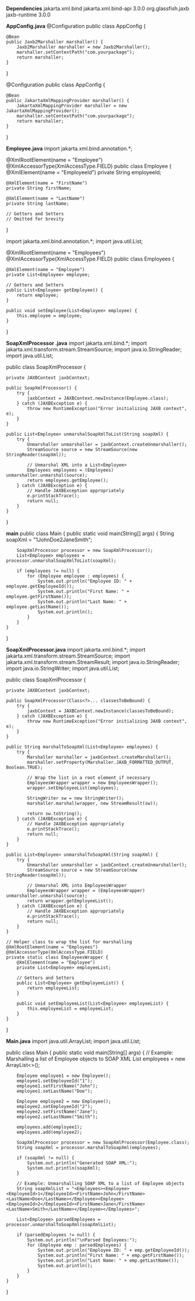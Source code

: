 **Dependencies**
<dependency>
    <groupId>jakarta.xml.bind</groupId>
    <artifactId>jakarta.xml.bind-api</artifactId>
    <version>3.0.0</version>
</dependency>
<dependency>
    <groupId>org.glassfish.jaxb</groupId>
    <artifactId>jaxb-runtime</artifactId>
    <version>3.0.0</version>
</dependency>

**AppConfig.java**
@Configuration
public class AppConfig {

    @Bean
    public Jaxb2Marshaller marshaller() {
        Jaxb2Marshaller marshaller = new Jaxb2Marshaller();
        marshaller.setContextPath("com.yourpackage");
        return marshaller;
    }
}


@Configuration
public class AppConfig {

    @Bean
    public JakartaXmlMappingProvider marshaller() {
        JakartaXmlMappingProvider marshaller = new JakartaXmlMappingProvider();
        marshaller.setContextPath("com.yourpackage");
        return marshaller;
    }
}


**Employee.java**
import jakarta.xml.bind.annotation.*;

@XmlRootElement(name = "Employee")
@XmlAccessorType(XmlAccessType.FIELD)
public class Employee {
    @XmlElement(name = "EmployeeId")
    private String employeeId;

    @XmlElement(name = "FirstName")
    private String firstName;

    @XmlElement(name = "LastName")
    private String lastName;

    // Getters and Setters
    // Omitted for brevity
}

import jakarta.xml.bind.annotation.*;
import java.util.List;

@XmlRootElement(name = "Employees")
@XmlAccessorType(XmlAccessType.FIELD)
public class Employees {

    @XmlElement(name = "Employee")
    private List<Employee> employee;

    // Getters and Setters
    public List<Employee> getEmployee() {
        return employee;
    }

    public void setEmployee(List<Employee> employee) {
        this.employee = employee;
    }
}



**SoapXmlProcessor .java**
import jakarta.xml.bind.*;
import jakarta.xml.transform.stream.StreamSource;
import java.io.StringReader;
import java.util.List;

public class SoapXmlProcessor {

    private JAXBContext jaxbContext;

    public SoapXmlProcessor() {
        try {
            jaxbContext = JAXBContext.newInstance(Employee.class);
        } catch (JAXBException e) {
            throw new RuntimeException("Error initializing JAXB context", e);
        }
    }

    public List<Employee> unmarshalSoapXmlToList(String soapXml) {
        try {
            Unmarshaller unmarshaller = jaxbContext.createUnmarshaller();
            StreamSource source = new StreamSource(new StringReader(soapXml));

            // Unmarshal XML into a List<Employee>
            Employees employees = (Employees) unmarshaller.unmarshal(source);
            return employees.getEmployee();
        } catch (JAXBException e) {
            // Handle JAXBException appropriately
            e.printStackTrace();
            return null;
        }
    }
}


**main**
public class Main {
    public static void main(String[] args) {
        String soapXml = "<Employees><Employee><EmployeeId>1</EmployeeId><FirstName>John</FirstName><LastName>Doe</LastName></Employee><Employee><EmployeeId>2</EmployeeId><FirstName>Jane</FirstName><LastName>Smith</LastName></Employee></Employees>";

        SoapXmlProcessor processor = new SoapXmlProcessor();
        List<Employee> employees = processor.unmarshalSoapXmlToList(soapXml);

        if (employees != null) {
            for (Employee employee : employees) {
                System.out.println("Employee ID: " + employee.getEmployeeId());
                System.out.println("First Name: " + employee.getFirstName());
                System.out.println("Last Name: " + employee.getLastName());
                System.out.println();
            }
        }
    }
}

**SoapXmlProcessor.java**
import jakarta.xml.bind.*;
import jakarta.xml.transform.stream.StreamSource;
import jakarta.xml.transform.stream.StreamResult;
import java.io.StringReader;
import java.io.StringWriter;
import java.util.List;

public class SoapXmlProcessor {

    private JAXBContext jaxbContext;

    public SoapXmlProcessor(Class<?>... classesToBeBound) {
        try {
            jaxbContext = JAXBContext.newInstance(classesToBeBound);
        } catch (JAXBException e) {
            throw new RuntimeException("Error initializing JAXB context", e);
        }
    }

    public String marshalToSoapXml(List<Employee> employees) {
        try {
            Marshaller marshaller = jaxbContext.createMarshaller();
            marshaller.setProperty(Marshaller.JAXB_FORMATTED_OUTPUT, Boolean.TRUE);

            // Wrap the list in a root element if necessary
            EmployeesWrapper wrapper = new EmployeesWrapper();
            wrapper.setEmployeeList(employees);

            StringWriter sw = new StringWriter();
            marshaller.marshal(wrapper, new StreamResult(sw));

            return sw.toString();
        } catch (JAXBException e) {
            // Handle JAXBException appropriately
            e.printStackTrace();
            return null;
        }
    }

    public List<Employee> unmarshalToSoapXml(String soapXml) {
        try {
            Unmarshaller unmarshaller = jaxbContext.createUnmarshaller();
            StreamSource source = new StreamSource(new StringReader(soapXml));

            // Unmarshal XML into EmployeesWrapper
            EmployeesWrapper wrapper = (EmployeesWrapper) unmarshaller.unmarshal(source);
            return wrapper.getEmployeeList();
        } catch (JAXBException e) {
            // Handle JAXBException appropriately
            e.printStackTrace();
            return null;
        }
    }

    // Helper class to wrap the list for marshalling
    @XmlRootElement(name = "Employees")
    @XmlAccessorType(XmlAccessType.FIELD)
    private static class EmployeesWrapper {
        @XmlElement(name = "Employee")
        private List<Employee> employeeList;

        // Getters and Setters
        public List<Employee> getEmployeeList() {
            return employeeList;
        }

        public void setEmployeeList(List<Employee> employeeList) {
            this.employeeList = employeeList;
        }
    }
}

**Main.java**
import java.util.ArrayList;
import java.util.List;

public class Main {
    public static void main(String[] args) {
        // Example: Marshalling a list of Employee objects to SOAP XML
        List<Employee> employees = new ArrayList<>();
        
        Employee employee1 = new Employee();
        employee1.setEmployeeId("1");
        employee1.setFirstName("John");
        employee1.setLastName("Doe");
        
        Employee employee2 = new Employee();
        employee2.setEmployeeId("2");
        employee2.setFirstName("Jane");
        employee2.setLastName("Smith");
        
        employees.add(employee1);
        employees.add(employee2);
        
        SoapXmlProcessor processor = new SoapXmlProcessor(Employee.class);
        String soapXml = processor.marshalToSoapXml(employees);
        
        if (soapXml != null) {
            System.out.println("Generated SOAP XML:");
            System.out.println(soapXml);
        }
        
        // Example: Unmarshalling SOAP XML to a list of Employee objects
        String soapXmlList = "<Employees><Employee><EmployeeId>1</EmployeeId><FirstName>John</FirstName><LastName>Doe</LastName></Employee><Employee><EmployeeId>2</EmployeeId><FirstName>Jane</FirstName><LastName>Smith</LastName></Employee></Employees>";
        
        List<Employee> parsedEmployees = processor.unmarshalToSoapXml(soapXmlList);
        
        if (parsedEmployees != null) {
            System.out.println("\nParsed Employees:");
            for (Employee emp : parsedEmployees) {
                System.out.println("Employee ID: " + emp.getEmployeeId());
                System.out.println("First Name: " + emp.getFirstName());
                System.out.println("Last Name: " + emp.getLastName());
                System.out.println();
            }
        }
    }
}

